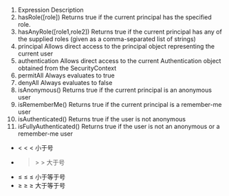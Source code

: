 1. Expression	Description
2. hasRole([role])	Returns true if the current principal has the specified role.
3. hasAnyRole([role1,role2])	Returns true if the current principal has any of the supplied roles (given as a comma-separated list of strings)
4. principal	Allows direct access to the principal object representing the current user
5. authentication	Allows direct access to the current Authentication object obtained from the SecurityContext
6. permitAll	Always evaluates to true
7. denyAll	Always evaluates to false
8. isAnonymous()	Returns true if the current principal is an anonymous user
9. isRememberMe()	Returns true if the current principal is a remember-me user
10. isAuthenticated()	Returns true if the user is not anonymous
11. isFullyAuthenticated()	Returns true if the user is not an anonymous or a remember-me user
*   < &lt; &#60; 小于号
*   > &gt; &#62; 大于号
*   ≤ &le; &#8804; 小于等于号 
*   ≥ &ge; &#8805; 大于等于号 
